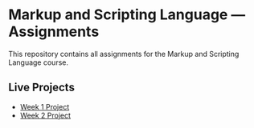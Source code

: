 # Markup and Scripting Language — Assignments

This repository contains all assignments for the Markup and Scripting Language course.

## Live Projects

- [Week 1 Project](https://kaziomarsh24.github.io/Markup-and-Scripting-Language/week-1/)
- [Week 2 Project](https://kaziomarsh24.github.io/Markup-and-Scripting-Language/week-2/)
